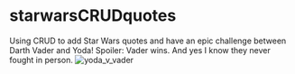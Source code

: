# starwarsCRUDquotes
Using CRUD to add Star Wars quotes and have an epic challenge between Darth Vader and Yoda!
Spoiler: Vader wins.  And yes I know they never fought in person.
![yoda_v_vader](![image](https://user-images.githubusercontent.com/86696232/187002421-1ee63beb-c560-4981-8042-c938a5d96838.png)
)
